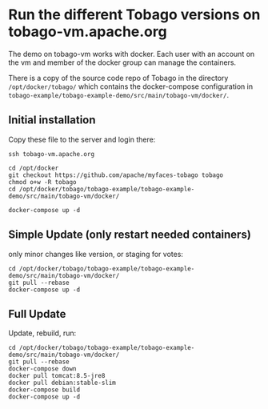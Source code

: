 # Run the different Tobago versions on tobago-vm.apache.org 

The demo on tobago-vm works with docker. 
Each user with an account on the vm and 
member of the docker group can manage the containers.

There is a copy of the source code repo of Tobago in the directory 
```/opt/docker/tobago/``` which contains the docker-compose configuration 
in ```tobago-example/tobago-example-demo/src/main/tobago-vm/docker/```.

## Initial installation

Copy these file to the server and login there:

```
ssh tobago-vm.apache.org

cd /opt/docker
git checkout https://github.com/apache/myfaces-tobago tobago
chmod o+w -R tobago
cd /opt/docker/tobago/tobago-example/tobago-example-demo/src/main/tobago-vm/docker/

docker-compose up -d
```

## Simple Update (only restart needed containers)

only minor changes like version, or staging for votes: 

```
cd /opt/docker/tobago/tobago-example/tobago-example-demo/src/main/tobago-vm/docker/
git pull --rebase
docker-compose up -d
```

## Full Update

Update, rebuild, run: 

```
cd /opt/docker/tobago/tobago-example/tobago-example-demo/src/main/tobago-vm/docker/
git pull --rebase
docker-compose down
docker pull tomcat:8.5-jre8
docker pull debian:stable-slim
docker-compose build
docker-compose up -d
```
